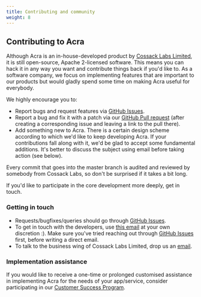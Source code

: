 ```yaml
---
title: Contributing and community
weight: 8
---
```


## Contributing to Acra

Although Acra is an in-house-developed product by [Cossack Labs Limited](https://www.cossacklabs.com), it is still open-source, Apache 2-licensed software. This means you can hack it in any way you want and contribute things back if you'd like to. As a software company, we focus on implementing features that are important to our products but would gladly spend some time on making Acra useful for everybody.

We highly encourage you to:

- Report bugs and request features via [GitHub Issues](https://github.com/cossacklabs/acra/issues).
- Report a bug and fix it with a patch via our [GitHub Pull request](https://github.com/cossacklabs/acra/pulls) (after creating a corresponding issue and leaving a link to the pull there).
- Add something new to Acra. There is a certain design scheme according to which we'd like to keep developing Acra. If your contributions fall along with it, we'd be glad to accept some fundamental additions. It's better to discuss the subject using email before taking action (see below).

Every commit that goes into the master branch is audited and reviewed by somebody from Cossack Labs, so don't be surprised if it takes a bit long.

If you'd like to participate in the core development more deeply, get in touch.

### Getting in touch

- Requests/bugfixes/queries should go through [GitHub Issues](https://github.com/cossacklabs/acra/issues).
- To get in touch with the developers, use [this email](mailto:dev@cossacklabs.com) at your own discretion :). Make sure you've tried reaching out through [GitHub Issues](https://github.com/cossacklabs/acra/issues) first, before writing a direct email.
- To talk to the business wing of Cossack Labs Limited, drop us an [email](mailto:info@cossacklabs.com).

### Implementation assistance

If you would like to receive a one-time or prolonged customised assistance in implementing Acra for the needs of your app/service, consider participating in our [Customer Success Program](https://www.cossacklabs.com/services/customer-success-program/).